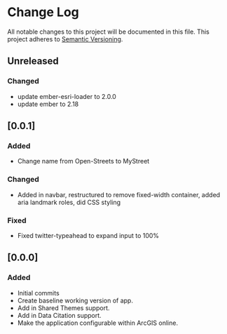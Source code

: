 # Change Log
All notable changes to this project will be documented in this file.
This project adheres to [Semantic Versioning](http://semver.org/).

## Unreleased
### Changed
- update ember-esri-loader to 2.0.0
- update ember to 2.18

## [0.0.1]
### Added
- Change name from Open-Streets to MyStreet

### Changed
- Added in navbar, restructured to remove fixed-width container, added aria landmark roles, did CSS styling

### Fixed
- Fixed twitter-typeahead to expand input to 100%

## [0.0.0]
### Added
- Initial commits
- Create baseline working version of app.
- Add in Shared Themes support.
- Add in Data Citation support.
- Make the application configurable within ArcGIS online.
